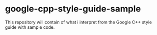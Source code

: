 # google-cpp-style-guide-sample
This repository will contain of what i interpret from the Google C++ style guide with sample code.
